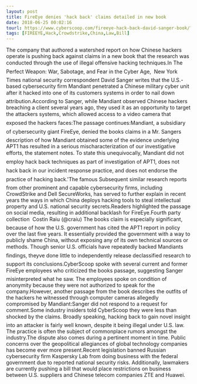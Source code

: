 ```yaml
---
layout: post
title: FireEye denies 'hack back' claims detailed in new book
date: 2018-06-25 00:02:16
tourl: https://www.cyberscoop.com/fireeye-hack-back-david-sanger-book/?category_news=technology
tags: [FIREEYE,Hack,Crowdstrike,China,Law,Bill]
---
```

The company that authored a watershed report on how Chinese hackers operate is pushing back against claims in a new book that the research was conducted through the use of illegal offensive hacking techniques.In The Perfect Weapon: War, Sabotage, and Fear in the Cyber Age,  New York Times national security correspondent David Sanger writes that the U.S.-based cybersecurity firm Mandiant penetrated a Chinese military cyber unit after it hacked into one of its customers systems in order to nail down attribution.According to Sanger, while Mandiant observed Chinese hackers breaching a client several years ago, they used it as an opportunity to target the attackers systems, which allowed access to a video camera that exposed the hackers faces:The passage continues:Mandiant, a subsidiary of cybersecurity giant FireEye, denied the books claims in a Mr. Sangers description of how Mandiant obtained some of the evidence underlying APT1 has resulted in a serious mischaracterization of our investigative efforts, the statement notes. To state this unequivocally, Mandiant did not employ hack back techniques as part of investigation of APT1, does not hack back in our incident response practice, and does not endorse the practice of hacking back.'The famous Subsequent similar research reports from other prominent and capable cybersecurity firms, including CrowdStrike and Dell SecureWorks, has served to further explain in recent years the ways in which China deploys hacking tools to steal intellectual property and U.S. national security secrets.Readers highlighted the passage on social media, resulting in additional backlash for FireEye.Fourth party collection  Costin Raiu (@craiu) The books claim is especially significant, because of how the U.S. government has cited the APT1 report in policy over the last five years. It essentially provided the government with a way to publicly shame China, without exposing any of its own technical sources or methods. Though senior U.S. officials have repeatedly backed Mandiants findings, theyve done little to independently release declassified research to support its conclusions.CyberScoop spoke with several current and former FireEye employees who criticized the books passage, suggesting Sanger misinterpreted what he saw. The employees spoke on condition of anonymity because they were not authorized to speak for the company.However, another passage from the book describes the outfits of the hackers he witnessed through computer cameras allegedly compromised by Mandiant:Sanger did not respond to a request for comment.Some industry insiders told CyberScoop they were less than shocked by the claims. Broadly speaking, hacking back to gain novel insight into an attacker is fairly well known, despite it being illegal under U.S. law. The practice is often the subject of commonplace rumors amongst the industry.The dispute also comes during a pertinent moment in time. Public concerns over the geopolitical allegiances of global technology companies has become ever more present.Recent legislation banned Russian cybersecurity firm Kaspersky Lab from doing business with the federal government due to reported national security risks. Additionally, lawmakers are currently pushing a bill that would place restrictions on business between U.S. suppliers and Chinese telecom companies ZTE and Huawei.